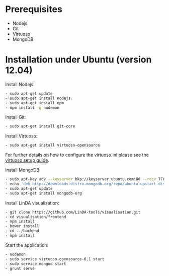 Prerequisites
=============

- Nodejs
- Git
- Virtuoso
- MongoDB

Installation under Ubuntu (version 12.04)
=======================================

Install Nodejs:
```sh
- sudo apt-get update
- sudo apt-get install nodejs
- sudo apt-get install npm
- npm install -g nodemon
```
Install Git:
```sh
- sudo apt-get install git-core
```
Install Virtuoso:
```sh
- sudo apt-get install virtuoso-opensource
```
For further details on how to configure the virtuoso.ini please see the [virtuoso setup guide](http://virtuoso.openlinksw.com/dataspace/doc/dav/wiki/Main/VOSUbuntuNotes).  

Install MongoDB: 
```sh
- sudo apt-key adv --keyserver hkp://keyserver.ubuntu.com:80 --recv 7F0CEB10
- echo 'deb http://downloads-distro.mongodb.org/repo/ubuntu-upstart dist 10gen' | sudo tee /etc/apt/sources.list.d/mongodb.list
- sudo apt-get update
- sudo apt-get install mongodb-org
```

Install LinDA visualization:
```sh
- git clone https://github.com/LinDA-tools/visualisation.git
- cd visualisation/frontend
- npm install 
- bower install
- cd ../backend
- npm install
```

Start the application:
```sh
- nodemon
- sudo service virtuoso-opensource-6.1 start
- sudo service mongod start
- grunt serve
```
